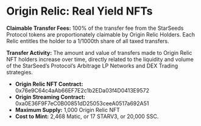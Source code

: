 # Origin Relic: Real Yield NFTs

**Claimable Transfer Fees:** 100% of the transfer fee from the StarSeeds Protocol tokens are proportionately claimable by Origin Relic Holders. Each Relic entitles the holder to a 1/1000th share of all taxed transfers.

**Transfer Activity:** The amount and value of transfers made to Origin Relic NFT holders increase over time, directly related to the liquidity and volume of the StarSeed’s Protocol’s Arbitrage LP Networks and DEX Trading strategies.

* **Origin Relic NFT Contract:** 0x76e9C64c4aAb66EF7E2c1b2EDa03f4D0413E9572
* **Origin Streaming Contract:** 0xa0E36F9F7eC0B00851dD25053ceeA0517a692A51
* **Maximum Supply:** 1,000 Origin Relic NFT
* **Cost to Mint:** 2,468 Matic, or 17 STARV3, or 20,000 SSC.
